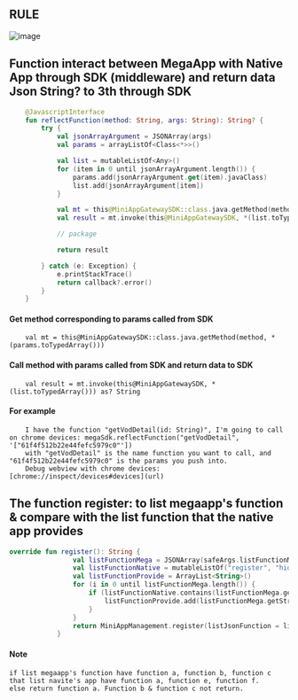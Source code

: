 ## RULE
![image](https://user-images.githubusercontent.com/88249324/235056155-8b1ae4db-4598-4ecb-89e9-39abe5264910.png)

## Function interact between MegaApp with Native App through SDK (middleware) and return data Json String? to 3th through SDK
```kotlin
    @JavascriptInterface
    fun reflectFunction(method: String, args: String): String? {
        try {
            val jsonArrayArgument = JSONArray(args)
            val params = arrayListOf<Class<*>>()

            val list = mutableListOf<Any>()
            for (item in 0 until jsonArrayArgument.length()) {
                params.add(jsonArrayArgument.get(item).javaClass)
                list.add(jsonArrayArgument[item])
            }

            val mt = this@MiniAppGatewaySDK::class.java.getMethod(method, *(params.toTypedArray()))
            val result = mt.invoke(this@MiniAppGatewaySDK, *(list.toTypedArray())) as? String

            // package

            return result

        } catch (e: Exception) {
            e.printStackTrace()
            return callback?.error()
        }
    }
```
#### Get method corresponding to params called from SDK
```comment
    val mt = this@MiniAppGatewaySDK::class.java.getMethod(method, *(params.toTypedArray()))
```
#### Call method with params called from SDK and return data to SDK
```comment
    val result = mt.invoke(this@MiniAppGatewaySDK, *(list.toTypedArray())) as? String
```
#### For example
```comment
    I have the function "getVodDetail(id: String)", I'm going to call on chrome devices: megaSdk.reflectFunction("getVodDetail", '["61f4f512b22e44fefc5979c0"'])
    with "getVodDetail" is the name function you want to call, and "61f4f512b22e44fefc5979c0" is the params you push into.   
    Debug webview with chrome devices: [chrome://inspect/devices#devices](url)
```
## The function register: to list megaapp's function & compare with the list function that the native app provides
```kotlin
override fun register(): String {
                val listFunctionMega = JSONArray(safeArgs.listFunctionMega)
                val listFunctionNative = mutableListOf("register", "hide", "show", "destroy", "getUserInfo", "getVodDetail")
                val listFunctionProvide = ArrayList<String>()
                for (i in 0 until listFunctionMega.length()) {
                    if (listFunctionNative.contains(listFunctionMega.getString(i))) {
                        listFunctionProvide.add(listFunctionMega.getString(i))
                    }
                }
                return MiniAppManagement.register(listJsonFunction = listFunctionProvide.toString())
            }
```
#### Note
```comment
if list megaapp's function have function a, function b, function c that list navite's app have function a, function e, function f.
else return function a. Function b & function c not return.
```
